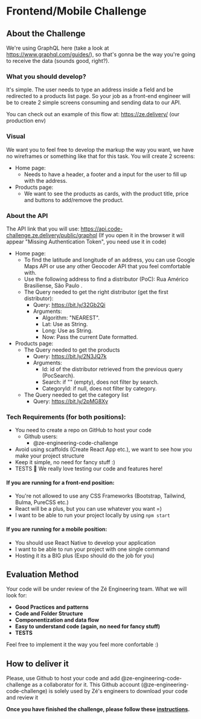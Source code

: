 # Frontend/Mobile Challenge

## About the Challenge 

We're using GraphQL here (take a look at https://www.graphql.com/guides/), so that's gonna be the way you're going to receive the data (sounds good, right?).

### What you should develop?
It's simple. The user needs to type an address inside a field and be redirected to a products list page. So your job as a front-end engineer will be to create 2 simple screens consuming and sending data to our API.

You can check out an example of this flow at: https://ze.delivery/ (our production env)

### Visual
We want you to feel free to develop the markup the way you want, we have no wireframes or something like that for this task. You will create 2 screens:
  - Home page:
    - Needs to have a header, a footer and a input for the user to fill up with the address.
  - Products page:
    - We want to see the products as cards, with the product title, price and buttons to add/remove the product.

### About the API
The API link that you will use: https://api.code-challenge.ze.delivery/public/graphql 
(If you open it in the browser it will appear "Missing Authentication Token", you need use it in code)
  - Home page:
    - To find the latitude and longitude of an address, you can use Google Maps API or use any other Geocoder API that you feel comfortable with.
    - Use the following address to find a distributor (PoC):  Rua Américo Brasiliense, São Paulo . 
    - The Query needed to get the right distributor (get the first distributor):
        - Query: https://bit.ly/32Gb2Qi
        - Arguments:
          - Algorithm: "NEAREST".
          - Lat: Use as String.
          - Long: Use as String.
          - Now: Pass the current Date formatted.
  - Products page:
      - The Query needed to get the products
        - Query: https://bit.ly/2N3JQ7k
        - Arguments:
          - Id: id of the distributor retrieved from the previous query (PocSearch).
          - Search: if "" (empty), does not filter by search.
          - CategoryId: if null, does not filter by category.
      - The Query needed to get the category list
        - Query: https://bit.ly/2pMG8Xy


### Tech Requirements (for both positions):
- You need to create a repo on GitHub to host your code
  - Github users:
      - @ze-engineering-code-challenge
- Avoid using scaffolds (Create React App etc.), we want to see how you make your project structure
- Keep it simple, no need for fancy stuff :)
- TESTS 💛 We really love testing our code and features here!

#### If you are running for a front-end position:
- You're not allowed to use any CSS Frameworks (Bootstrap, Tailwind, Bulma, PureCSS etc.)
- React will be a plus, but you can use whatever you want =)
- I want to be able to run your project locally by using `npm start`

#### If you are running for a mobile position:
- You should use React Native to develop your application
- I want to be able to run your project with one single command
- Hosting it its a BIG plus (Expo should do the job for you)

## Evaluation Method

Your code will be under review of the Zé Engineering team. What we will look for:
- **Good Practices and patterns**
- **Code and Folder Structure**
- **Componentization and data flow**
- **Easy to understand code (again, no need for fancy stuff)**
- **TESTS**

Feel free to implement it the way you feel more confortable :)

## How to deliver it

Please, use Github to host your code and add @ze-engineering-code-challenge as a collaborator for it. This Github account (@ze-engineering-code-challenge) is solely used by Zé's engineers to download your code and review it

**Once you have finished the challenge, please follow these [instructions](https://github.com/ZXVentures/ze-code-challenges#how-to-deliver).**
